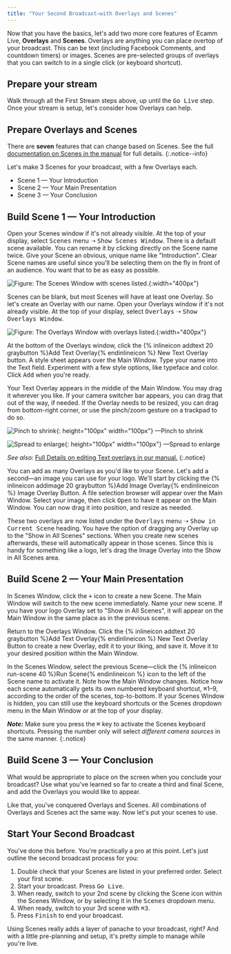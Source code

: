 ```yaml
---
title: "Your Second Broadcast—with Overlays and Scenes"
---
```


Now that you have the basics, let's add two more core features of Ecamm Live, **Overlays** and **Scenes**. Overlays are anything you can place overtop of your broadcast. This can be text (including Facebook Comments, and countdown timers) or images. Scenes are pre-selected groups of overlays that you can switch to in a single click (or keyboard shortcut).

## Prepare your stream

Walk through all the First Stream steps above, up until the <samp class="blue">Go Live</samp> step. Once your stream is setup, let's consider how Overlays can help.

## Prepare Overlays and Scenes

There are **seven** features that can change based on Scenes. See the full [documentation on Scenes in the manual](/ecamm-live-manual/005-using-scenes) for full details.
{:.notice--info}

Let's make 3 Scenes for your broadcast, with a few Overlays each.

* Scene 1 — Your Introduction
* Scene 2 — Your Main Presentation
* Scene 3 — Your Conclusion

## Build Scene 1 — Your Introduction

Open your Scenes window if it's not already visible. At the top of your display, select <samp>Scenes</samp> menu ➝ <samp>Show Scenes Window</samp>. There is a default scene available. You can rename it by clicking directly on the Scene name twice. Give your Scene an obvious, unique name like "Introduction". Clear Scene names are useful since you'll be selecting them on the fly in front of an audience. You want that to be as easy as possible.

![Figure\: The Scenes Window with scenes listed.](/assets/img/scenes-window.png "The Scenes Window"){:width="400px"}

Scenes can be blank, but most Scenes will have at least one Overlay. So let's create an Overlay with our name. Open your Overlays window if it's not already visible. At the top of your display, select <samp>Overlays</samp> ➝ <samp>Show Overlays Window</samp>.

![Figure\: The Overlays Window with overlays listed.](/assets/img/overlays-window.png "The Scenes Window"){:width="400px"}

At the bottom of the Overlays window, click the {% inlineicon addtext 20 graybutton %}Add Text Overlay{% endinlineicon %} New Text Overlay button. A style sheet appears over the Main Window. Type your name into the Text field. Experiment with a few style options, like typeface and color. Click <samp>Add</samp> when you're ready.

Your Text Overlay appears in the middle of the Main Window. You may drag it wherever you like. If your camera switcher bar appears, you can drag that out of the way, if needed. If the Overlay needs to be resized, you can drag from bottom-right corner, or use the pinch/zoom gesture on a trackpad to do so.

![Pinch to shrink](/assets/img/pinch-zoom.png){: height="100px" width="100px"}
—Pinch to shrink

![Spread to enlarge](/assets/img/spread-zoom.png){: height="100px" width="100px"}
—Spread to enlarge

_See also:_ [Full Details on editing Text overlays in our manual.](/ecamm-live-manual/003-using-overlays/#text-overlays)
{:.notice}

You can add as many Overlays as you'd like to your Scene. Let's add a second—an image you can use for your logo. We'll start by clicking the {% inlineicon addimage 20 graybutton %}Add Image Overlay{% endinlineicon %} Image Overlay Button. A file selection browser will appear over the Main Window. Select your image, then click <samp>Open</samp> to have it appear on the Main Window. You can now drag it into position, and resize as needed.

These two overlays are now listed under the <samp>Overlays</samp> menu ➝ <samp>Show in Current Scene</samp> heading. You have the option of dragging any Overlay up to the "Show in All Scenes" sections. When you create new scenes afterwards, these will automatically appear in those scenes. Since this is handy for something like a logo, let's drag the Image Overlay into the Show in All Scenes area.

## Build Scene 2 — Your Main Presentation

In Scenes Window, click the <samp>+</samp> icon to create a new Scene. The Main Window will switch to the new scene immediately. Name your new scene. If you have your logo Overlay set to "Show in All Scenes", it will appear on the Main Window in the same place as in the previous scene.

Return to the Overlays Window. Click the {% inlineicon addtext 20 graybutton %}Add Text Overlay{% endinlineicon %} New Text Overlay Button to create a new Overlay, edit it to your liking, and save it. Move it to your desired position within the Main Window.

In the Scenes Window, select the previous Scene—click the {% inlineicon run-scene 40 %}Run Scene{% endinlineicon %} icon to the left of the Scene name to activate it. Note how the Main Window changes. Notice how each scene automatically gets its own numbered keyboard shortcut, <kbd title="command">⌘</kbd>1–9, according to the order of the scenes, top-to-bottom. If your Scenes Window is hidden, you can still use the keyboard shortcuts or the Scenes dropdown menu in the Main Window or at the top of your display.

**_Note:_** Make sure you press the <kbd title="command">⌘</kbd> key to activate the Scenes keyboard shortcuts. Pressing the number only will select _different camera sources_ in the same manner.
{:.notice}

## Build Scene 3 — Your Conclusion

What would be appropriate to place on the screen when you conclude your broadcast? Use what you've learned so far to create a third and final Scene, and add the Overlays you would like to appear. 

Like that, you've conquered Overlays and Scenes. All combinations of Overlays and Scenes act the same way. Now let's put your scenes to use.

## Start Your Second Broadcast

You've done this before. You're practically a pro at this point. Let's just outline the second broadcast process for you:

1.  Double check that your Scenes are listed in your preferred order. Select your first scene.
1.  Start your broadcast. Press <samp class="blue">Go Live</samp>.
1.  When ready, switch to your 2nd scene by clicking the Scene icon within the Scenes Window, or by selecting it in the <samp>Scenes</samp> dropdown menu.
1.  When ready, switch to your 3rd scene with <kbd title="command">⌘</kbd><kbd>3</kbd>.
1.  Press <samp class="blue">Finish</samp> to end your broadcast.

Using Scenes really adds a layer of panache to your broadcast, right? And with a little pre-planning and setup, it's pretty simple to manage while you're live.